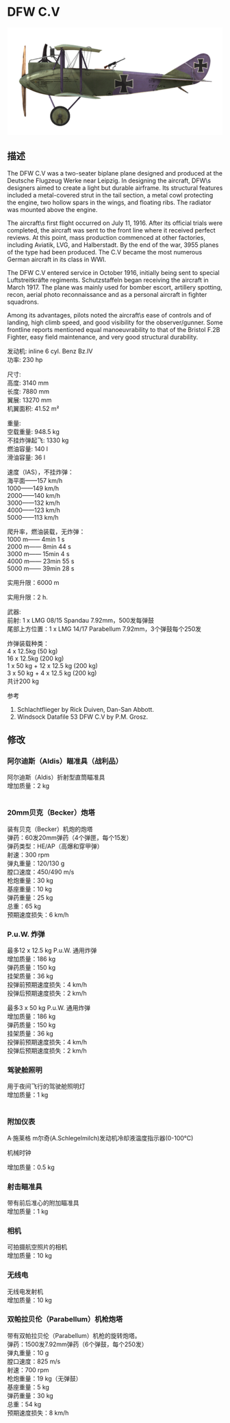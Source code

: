 # DFW C.V  
  
![dfwc5](../images/dfwc5.png)  
  
## 描述  
  
The DFW C.V was a two-seater biplane plane designed and produced at the Deutsche Flugzeug Werke near Leipzig. In designing the aircraft, DFW\s designers aimed to create a light but durable airframe. Its structural features included a metal-covered strut in the tail section, a metal cowl protecting the engine, two hollow spars in the wings, and floating ribs. The radiator was mounted above the engine.  
  
The aircraft\s first flight occurred on July 11, 1916. After its official trials were completed, the aircraft was sent to the front line where it received perfect reviews. At this point, mass production commenced at other factories, including Aviatik, LVG, and Halberstadt. By the end of the war, 3955 planes of the type had been produced. The C.V became the most numerous German aircraft in its class in WWI.  
  
The DFW C.V entered service in October 1916, initially being sent to special Luftstreitkräfte regiments. Schutzstaffeln began receiving the aircraft in March 1917. The plane was mainly used for bomber escort, artillery spotting, recon, aerial photo reconnaissance and as a personal aircraft in fighter squadrons.  
  
Among its advantages, pilots noted the aircraft\s ease of controls and of landing, high climb speed, and good visibility for the observer/gunner. Some frontline reports mentioned equal manoeuvrability to that of the Bristol F.2B Fighter, easy field maintenance, and very good structural durability.  
  
  
发动机: inline 6 cyl. Benz Bz.IV  
功率: 230 hp  
  
尺寸:  
高度: 3140 mm  
长度: 7880 mm  
翼展: 13270 mm  
机翼面积: 41.52 m²  
  
重量:  
空载重量: 948.5 kg  
不挂炸弹起飞: 1330 kg  
燃油容量: 140 l  
滑油容量: 36 l  
  
速度（IAS），不挂炸弹：  
海平面——157 km/h  
1000——149 km/h  
2000——140 km/h  
3000——132 km/h  
4000——123 km/h  
5000——113 km/h  
  
爬升率，燃油装载，无炸弹：  
1000 m—— 4min 1 s   
2000 m—— 8min 44 s  
3000 m—— 15min 4 s  
4000 m—— 23min 55 s  
5000 m—— 39min 28 s  
  
实用升限：6000 m  
  
实用升限：2 h.  
  
武器:  
前射: 1 х LMG 08/15 Spandau 7.92mm，500发每弹鼓  
尾部上方位置：1 х LMG 14/17 Parabellum 7.92mm，3个弹鼓每个250发  
  
炸弹装载种类：  
4 x 12.5kg (50 kg)  
16 x 12.5kg (200 kg)  
1 x 50 kg + 12 x 12.5 kg (200 kg)  
3 x 50 kg + 4 x 12.5 kg (200 kg)  
共计200 kg  
  
参考  
1) Schlachtflieger by Rick Duiven, Dan-San Abbott.  
2) Windsock Datafile 53 DFW C.V by P.M. Grosz.  
  
## 修改  
  
  
### 阿尔迪斯（Aldis）瞄准具（战利品）  
  
阿尔迪斯（Aldis）折射型直筒瞄准具  
增加质量：2 kg  
  ﻿
  
### 20mm贝克（Becker）炮塔  
  
装有贝克（Becker）机炮的炮塔  
弹药：60发20mm弹药（4个弹匣，每个15发）  
弹药类型：HE/AP（高爆和穿甲弹）  
射速：300 rpm  
弹丸重量：120/130 g  
膛口速度：450/490 m/s  
枪炮重量：30 kg  
基座重量：10 kg  
弹药重量：25 kg  
总重：65 kg  
预期速度损失：6 km/h  
  
### P.u.W. 炸弹  
  
最多12 x 12.5 kg P.u.W. 通用炸弹  
增加质量：186 kg  
弹药质量：150 kg  
挂架质量：36 kg  
投弹前预期速度损失：4 km/h  
投弹后预期速度损失：2 km/h  
  
最多3 x 50 kg P.u.W. 通用炸弹  
增加质量：186 kg  
弹药质量：150 kg  
挂架质量：36 kg  
投弹前预期速度损失：4 km/h  
投弹后预期速度损失：2 km/h  
  
### 驾驶舱照明  
  
用于夜间飞行的驾驶舱照明灯  
增加质量：1 kg  
  ﻿
  
### 附加仪表  
  
A·施莱格 m尔奇(A.Schlegelmilch)发动机冷却液温度指示器(0-100℃)  
  
机械时钟  
  
增加质量：0.5 kg  
  
### 射击瞄准具  
  
带有前后准心的附加瞄准具  
增加质量：1 kg  
  
  
### 相机  
  
可拍摄航空照片的相机  
增加质量：10 kg  
  
  
### 无线电  
  
无线电发射机  
增加质量：10 kg  ﻿
  
### 双帕拉贝伦（Parabellum）机枪炮塔  
  
带有双帕拉贝伦（Parabellum）机枪的旋转炮塔。  
弹药：1500发7.92mm弹药（6个弹鼓，每个250发）  
弹丸重量：10 g  
膛口速度：825 m/s  
射速：700 rpm  
枪炮重量：19 kg（无弹鼓）  
基座重量：5 kg  
弹药重量：30 kg  
总重：54 kg  
预期速度损失：8 km/h  